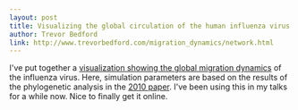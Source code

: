 ```yaml
---
layout: post
title: Visualizing the global circulation of the human influenza virus
author: Trevor Bedford
link: http://www.trevorbedford.com/migration_dynamics/network.html
---
```


I've put together a [visualization showing the global migration dynamics](http://www.trevorbedford.com/migration_dynamics/network.html) of the influenza virus.  Here, simulation parameters are based on the results of the phylogenetic analysis in the [2010 paper](/papers/bedford-global-migration/).  I've been using this in my talks for a while now.  Nice to finally get it online.

